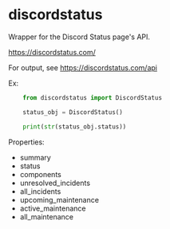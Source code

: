 # discordstatus
Wrapper for the Discord Status page's API.

https://discordstatus.com/

For output, see https://discordstatus.com/api

Ex:
```python
    from discordstatus import DiscordStatus

    status_obj = DiscordStatus()

    print(str(status_obj.status))
```

Properties:
- summary
- status
- components
- unresolved_incidents
- all_incidents
- upcoming_maintenance
- active_maintenance
- all_maintenance
